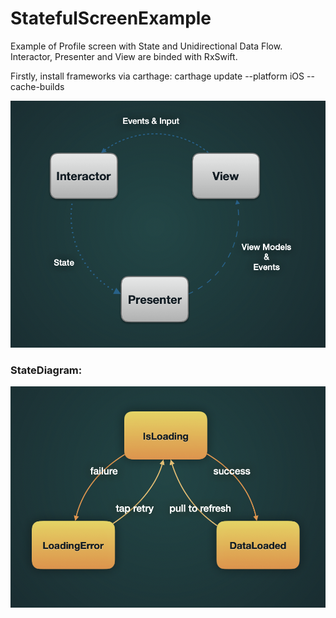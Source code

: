 # StatefulScreenExample

Example of Profile screen with State and Unidirectional Data Flow. Interactor, Presenter and View are binded with RxSwift.

Firstly, install frameworks via carthage: carthage update --platform iOS --cache-builds

![UDF](UDF.png)

### StateDiagram:
![StateDiagram](StateDiagram.png)
